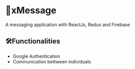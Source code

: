 # 💬xMessage
A messaging application with ReactJs, Redux and Firebase

## 🛠️Functionalities
- Google Authentication
- Communication bettween individuals
